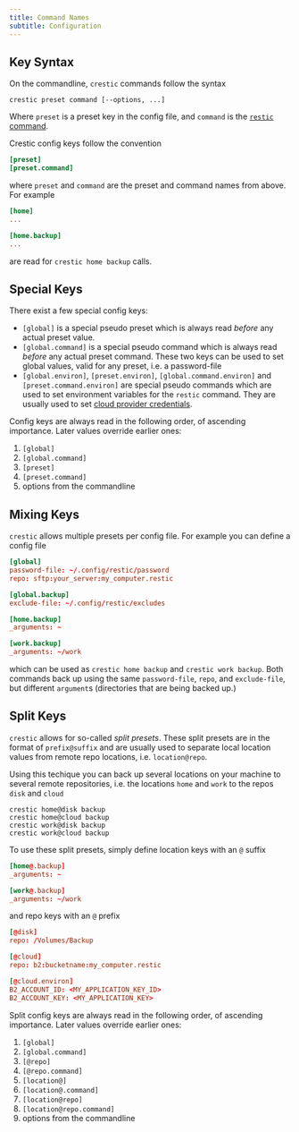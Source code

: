 ```yaml
---
title: Command Names
subtitle: Configuration
---
```


## Key Syntax

On the commandline, `crestic` commands follow the syntax

```shell
crestic preset command [--options, ...]
```

Where `preset` is a preset key in the config file, and `command` is the [`restic` command](https://restic.readthedocs.io/en/latest/manual_rest.html).

Crestic config keys follow the convention

```conf
[preset]
[preset.command]
```

where `preset` and `command` are the preset and command names from above. For example

```conf
[home]
...

[home.backup]
...
```

are read for `crestic home backup` calls.

## Special Keys

There exist a few special config keys:

 - `[global]` is a special pseudo preset which is always read *before* any actual preset value.
 - `[global.command]` is a special pseudo command which is always read *before* any actual preset command. These two keys can be used to set global values, valid for any preset, i.e. a password-file
 - `[global.environ]`, `[preset.environ]`, `[global.command.environ]` and `[preset.command.environ]` are special pseudo commands which are used to set environment variables for the `restic` command. They are usually used to set [cloud provider credentials](https://restic.readthedocs.io/en/latest/030_preparing_a_new_repo.html#amazon-s3).

Config keys are always read in the following order, of ascending importance. Later values override earlier ones:

 1. `[global]`
 1. `[global.command]`
 1. `[preset]`
 1. `[preset.command]`
 1. options from the commandline


## Mixing Keys

`crestic` allows multiple presets per config file. For example you can define a config file

```conf
[global]
password-file: ~/.config/restic/password
repo: sftp:your_server:my_computer.restic

[global.backup]
exclude-file: ~/.config/restic/excludes

[home.backup]
_arguments: ~

[work.backup]
_arguments: ~/work
```

which can be used as `crestic home backup` and `crestic work backup`. Both commands back up using the same `password-file`, `repo`, and `exclude-file`, but different `argument`s (directories that are being backed up.)

## Split Keys

`crestic` allows for so-called *split presets*. These split presets are in the format of `prefix@suffix` and are usually used to separate local location values from remote repo locations, i.e. `location@repo`.

Using this techique you can back up several locations on your machine to several remote repositories, i.e. the locations `home` and `work` to the repos `disk` and `cloud`

```shell
crestic home@disk backup
crestic home@cloud backup
crestic work@disk backup
crestic work@cloud backup
```

To use these split presets, simply define location keys with an `@` suffix

```conf
[home@.backup]
_arguments: ~

[work@.backup]
_arguments: ~/work
```

and repo keys with an `@` prefix

```conf
[@disk]
repo: /Volumes/Backup

[@cloud]
repo: b2:bucketname:my_computer.restic

[@cloud.environ]
B2_ACCOUNT_ID: <MY_APPLICATION_KEY_ID>
B2_ACCOUNT_KEY: <MY_APPLICATION_KEY>
```

Split config keys are always read in the following order, of ascending importance. Later values override earlier ones:

 1. `[global]`
 1. `[global.command]`
 1. `[@repo]`
 1. `[@repo.command]`
 1. `[location@]`
 1. `[location@.command]`
 1. `[location@repo]`
 1. `[location@repo.command]`
 1. options from the commandline
